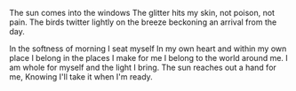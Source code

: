 The sun comes into the windows
The glitter hits my skin, not poison, not pain.
The birds twitter lightly on the breeze beckoning an arrival from the day.

In the softness of morning I seat myself
In my own heart and within my own place
I belong in the places I make for me
I belong to the world around me.
I am whole for myself and the light I bring.
The sun reaches out a hand for me,
Knowing I'll take it when I'm ready.
